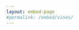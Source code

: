 ```yaml
---
layout: embed-page
#permalink: /embed/vines/
---
```

<script src="https://cdn.jsdelivr.net/npm/p5@1.5.0/lib/p5.js"></script>
<script type="text/javascript" src="/processing/vines/vine.js"></script>
<script type="text/javascript" src="/processing/vines/flower.js"></script>
<script type="text/javascript" src="/processing/vines/leaf.js"></script>

<div id="sketch-holder">
<script type="text/javascript" src="/processing/vines/growing-vines.js"></script></div>